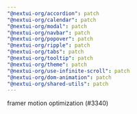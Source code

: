 ```yaml
---
"@nextui-org/accordion": patch
"@nextui-org/calendar": patch
"@nextui-org/modal": patch
"@nextui-org/navbar": patch
"@nextui-org/popover": patch
"@nextui-org/ripple": patch
"@nextui-org/tabs": patch
"@nextui-org/tooltip": patch
"@nextui-org/theme": patch
"@nextui-org/use-infinite-scroll": patch
"@nextui-org/dom-animation": patch
"@nextui-org/shared-utils": patch
---
```


framer motion optimization (#3340)
